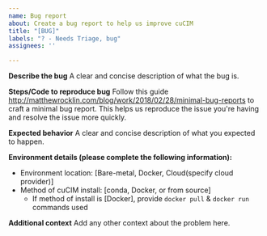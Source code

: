 ```yaml
---
name: Bug report
about: Create a bug report to help us improve cuCIM
title: "[BUG]"
labels: "? - Needs Triage, bug"
assignees: ''

---
```


**Describe the bug**
A clear and concise description of what the bug is.

**Steps/Code to reproduce bug**
Follow this guide http://matthewrocklin.com/blog/work/2018/02/28/minimal-bug-reports to craft a minimal bug report. This helps us reproduce the issue you're having and resolve the issue more quickly.

**Expected behavior**
A clear and concise description of what you expected to happen.

**Environment details (please complete the following information):**
 - Environment location: [Bare-metal, Docker, Cloud(specify cloud provider)]
 - Method of cuCIM install: [conda, Docker, or from source]
   - If method of install is [Docker], provide `docker pull` & `docker run` commands used


**Additional context**
Add any other context about the problem here.
